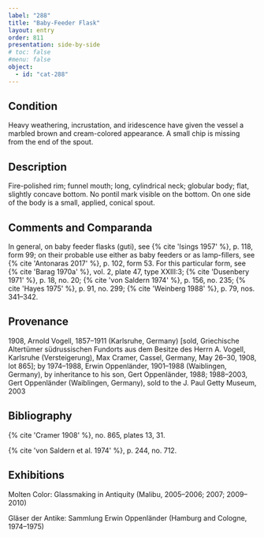 ```yaml
---
label: "288"
title: "Baby-Feeder Flask"
layout: entry
order: 811
presentation: side-by-side
# toc: false
#menu: false 
object:
  - id: "cat-288"
---
```


## Condition

Heavy weathering, incrustation, and iridescence have given the vessel a marbled brown and cream-colored appearance. A small chip is missing from the end of the spout.

## Description

Fire-polished rim; funnel mouth; long, cylindrical neck; globular body; flat, slightly concave bottom. No pontil mark visible on the bottom. On one side of the body is a small, applied, conical spout.

## Comments and Comparanda

In general, on baby feeder flasks (guti), see {% cite 'Isings 1957' %}, p. 118, form 99; on their probable use either as baby feeders or as lamp-fillers, see {% cite 'Antonaras 2017' %}, p. 102, form 53. For this particular form, see {% cite 'Barag 1970a' %}, vol. 2, plate 47, type XXIII:3; {% cite 'Dusenbery 1971' %}, p. 18, no. 20; {% cite 'von Saldern 1974' %}, p. 156, no. 235; {% cite 'Hayes 1975' %}, p. 91, no. 299; {% cite 'Weinberg 1988' %}, p. 79, nos. 341–342.

## Provenance

1908, Arnold Vogell, 1857–1911 (Karlsruhe, Germany) [sold, Griechische Altertümer südrussischen Fundorts aus dem Besitze des Herrn A. Vogell, Karlsruhe (Versteigerung), Max Cramer, Cassel, Germany, May 26–30, 1908, lot 865]; by 1974–1988, Erwin Oppenländer, 1901–1988 (Waiblingen, Germany), by inheritance to his son, Gert Oppenländer, 1988; 1988–2003, Gert Oppenländer (Waiblingen, Germany), sold to the J. Paul Getty Museum, 2003

## Bibliography

{% cite 'Cramer 1908' %}, no. 865, plates 13, 31.

{% cite 'von Saldern et al. 1974' %}, p. 244, no. 712.

## Exhibitions

Molten Color: Glassmaking in Antiquity (Malibu, 2005–2006; 2007; 2009–2010)

Gläser der Antike: Sammlung Erwin Oppenländer (Hamburg and Cologne, 1974–1975)